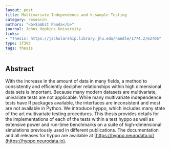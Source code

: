 ```yaml
---
layout: post
title: Multivariate Independence and k-sample Testing
category: research
authors: "<b>Sambit Panda</b>"
journal: Johns Hopkins University
links:
- "Thesis: https://jscholarship.library.jhu.edu/handle/1774.2/62706"
type: 1f393
tags: thesis
---
```


## Abstract

With the increase in the amount of data in many fields, a method to consistently and efficiently decipher relationships within high dimensional data sets is important. Because many modern datasets are multivariate, univariate tests are not applicable. While many multivariate independence tests have R packages available, the interfaces are inconsistent and most are not available in Python. We introduce hyppo, which includes many state of the art multivariate testing procedures. This thesis provides details for the implementations of each of the tests within a test hyppo as well as extensive power and run-time benchmarks on a suite of high-dimensional simulations previously used in different publications. The documentation and all releases for hyppo are available at [https://hyppo.neurodata.io](https://hyppo.neurodata.io).